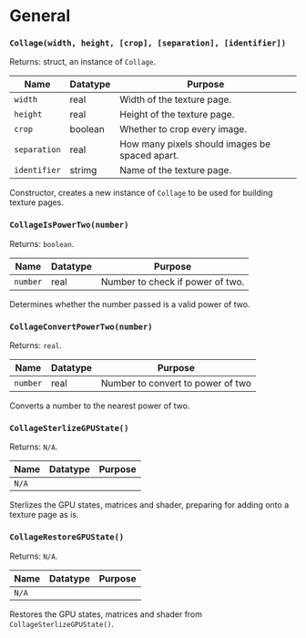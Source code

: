 # General

### `Collage(width, height, [crop], [separation], [identifier])`

Returns: struct, an instance of `Collage`.

|Name|Datatype|Purpose|
|---|---|---|
|`width`|real|Width of the texture page.|
|`height`|real|Height of the texture page.|
|`crop`|boolean|Whether to crop every image.|
|`separation`|real|How many pixels should images be spaced apart.|
|`identifier`|strimg|Name of the texture page.|

Constructor, creates a new instance of `Collage` to be used for building texture pages.

### `CollageIsPowerTwo(number)`

Returns: `boolean`.

|Name|Datatype|Purpose|
|---|---|---|
|`number`|real|Number to check if power of two.|

Determines whether the number passed is a valid power of two.

### `CollageConvertPowerTwo(number)`

Returns: `real`.

|Name|Datatype|Purpose|
|---|---|---|
|`number`|real|Number to convert to power of two|

Converts a number to the nearest power of two.

### `CollageSterlizeGPUState()`

Returns: `N/A`.

|Name|Datatype|Purpose|
|---|---|---|
|`N/A`|||

Sterlizes the GPU states, matrices and shader, preparing for adding onto a texture page as is.

### `CollageRestoreGPUState()`

Returns: `N/A`.

|Name|Datatype|Purpose|
|---|---|---|
|`N/A`|

Restores the GPU states, matrices and shader from `CollageSterlizeGPUState()`.
